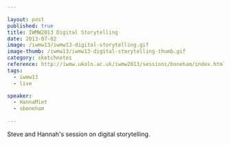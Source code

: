 ```yaml
---

layout: post
published: true
title: IWMW2013 Digital Storytelling
date: 2013-07-02
image: /iwmw13/iwmw13-digital-storytelling.gif
image-thumb: /iwmw13/iwmw13-digital-storytelling-thumb.gif
category: sketchnotes
reference: http://iwmw.ukoln.ac.uk/iwmw2013/sessions/boneham/index.html
tags:
  - iwmw13
  - live

speaker:
  - HannaMiet
  - sboneham

---
```


Steve and Hannah's session on digital storytelling.

